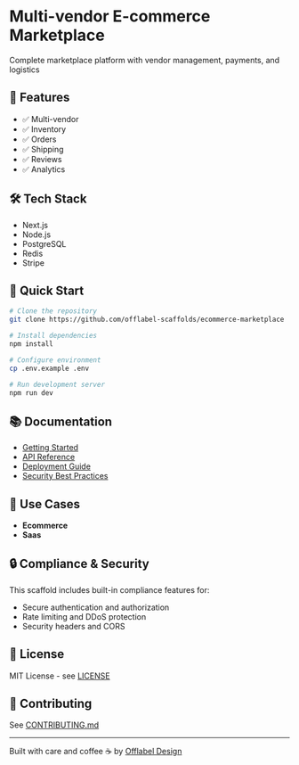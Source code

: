 # Multi-vendor E-commerce Marketplace

Complete marketplace platform with vendor management, payments, and logistics

## 🎯 Features

- ✅ Multi-vendor
- ✅ Inventory
- ✅ Orders
- ✅ Shipping
- ✅ Reviews
- ✅ Analytics

## 🛠️ Tech Stack

- Next.js
- Node.js
- PostgreSQL
- Redis
- Stripe

## 🚀 Quick Start

```bash
# Clone the repository
git clone https://github.com/offlabel-scaffolds/ecommerce-marketplace

# Install dependencies
npm install

# Configure environment
cp .env.example .env

# Run development server
npm run dev
```

## 📚 Documentation

- [Getting Started](./docs/getting-started.md)
- [API Reference](./docs/api-reference.md)
- [Deployment Guide](./docs/deployment.md)
- [Security Best Practices](./docs/security.md)

## 🏢 Use Cases

- **Ecommerce**
- **Saas**

## 🔒 Compliance & Security

This scaffold includes built-in compliance features for:


- Secure authentication and authorization
- Rate limiting and DDoS protection
- Security headers and CORS

## 📄 License

MIT License - see [LICENSE](./LICENSE)

## 🤝 Contributing

See [CONTRIBUTING.md](./CONTRIBUTING.md)

---

Built with care and coffee ☕ by [Offlabel Design](https://offlabel.design)
